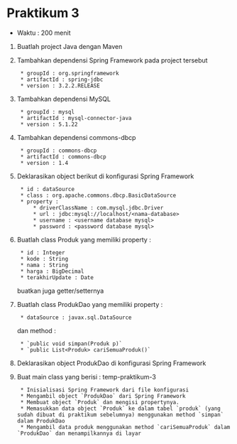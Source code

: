# Praktikum 3 #

* Waktu : 200 menit

1. Buatlah project Java dengan Maven

2. Tambahkan dependensi Spring Framework pada project tersebut

        * groupId : org.springframework
        * artifactId : spring-jdbc
        * version : 3.2.2.RELEASE

3. Tambahkan dependensi MySQL 

        * groupId : mysql
        * artifactId : mysql-connector-java
        * version : 5.1.22

4. Tambahkan dependensi commons-dbcp

        * groupId : commons-dbcp
        * artifactId : commons-dbcp
        * version : 1.4

5. Deklarasikan object berikut di konfigurasi Spring Framework

        * id : dataSource
        * class : org.apache.commons.dbcp.BasicDataSource
        * property : 
            * driverClassName : com.mysql.jdbc.Driver
            * url : jdbc:mysql://localhost/<nama-database>
            * username : <username database mysql>
            * password : <password database mysql>

6. Buatlah class Produk yang memiliki property : 

        * id : Integer
        * kode : String
        * nama : String
        * harga : BigDecimal
        * terakhirUpdate : Date

    buatkan juga getter/setternya

7. Buatlah class ProdukDao yang memiliki property : 

        * dataSource : javax.sql.DataSource
    
    dan method : 
    
        * `public void simpan(Produk p)`
        * `public List<Produk> cariSemuaProduk()`

8. Deklarasikan object ProdukDao di konfigurasi Spring Framework

9. Buat main class yang berisi : temp-praktikum-3

        * Inisialisasi Spring Framework dari file konfigurasi
        * Mengambil object `ProdukDao` dari Spring Framework
        * Membuat object `Produk` dan mengisi propertynya.
        * Memasukkan data object `Produk` ke dalam tabel `produk` (yang sudah dibuat di praktikum sebelumnya) menggunakan method `simpan` dalam ProdukDao
        * Mengambil data produk menggunakan method `cariSemuaProduk` dalam `ProdukDao` dan menampilkannya di layar
    

